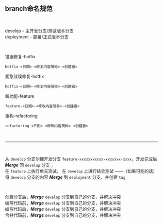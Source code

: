 ## branch命名规范

<br/>

develop - 主开发分支/测试版本分支  
deployment - 部署/正式版本分支  

<br/>

错误修复-hotfix
```
hotfix-<日期>-<修复内容简称>-<创建者>
```

紧急错误修复-hotfix
```
hotfix-<日期>-<修复内容简称>-<创建者>
```

新功能-feature
```
feature-<日期>-<修改内容简称>-<创建者>
```

重构-refactoring
```
refactoring-<日期>-<修改内容简称>-<创建者>
```
<br/>

---  

<br/>

从 `develop` 分支创建开发分支 `feature-xxxxxxxxxxx-xxxxxxx-xxxx`，开发完成后 ***Merge*** 回 `develop` 分支；  
在 `feature` 上执行单元测试， 在 `develop` 上进行结合测试 ——（如果可能的话）  
将 `develop` 分支的内容 ***Merge*** 到 `deployment` 分支，并创建 `tag`  

<br/>

创建分支后，***Merge*** `develop` 分支到自己的分支，并解决冲突  
编写代码前，***Merge*** `develop` 分支到自己的分支，并解决冲突  
编写代码后，***Merge*** `develop` 分支到自己的分支，并解决冲突  
合并代码前，***Merge*** `develop` 分支到自己的分支，并解决冲突  



